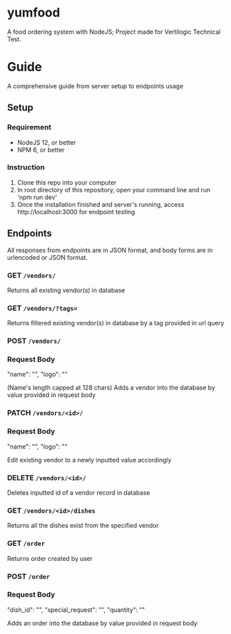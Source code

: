 # yumfood
A food ordering system with NodeJS; Project made for Vertilogic Technical Test.

# Guide
A comprehensive guide from server setup to endpoints usage

## Setup
### Requirement
- NodeJS 12, or better
- NPM 6, or better

### Instruction
1. Clone this repo into your computer
2. In root directory of this repository, open your command line and run 'npm run dev'
3. Once the installation finished and server's running, access http://localhost:3000 for endpoint testing

## Endpoints
All responses from endpoints are in JSON format, and body forms are in urlencoded or JSON format.

### GET `/vendors/`
Returns all existing vendor(s) in database

### GET `/vendors/?tags=`
Returns filtered existing vendor(s) in database by a tag provided in url query

### POST `/vendors/`
### Request Body
>
  "name": "<string>",
  "logo": "<string>"
>
(Name's length capped at 128 chars)
Adds a vendor into the database by value provided in request body
  
### PATCH `/vendors/<id>/`
### Request Body
>
  "name": "<string>",
  "logo": "<string>"
>
Edit existing vendor to a newly inputted value accordingly
  
### DELETE `/vendors/<id>/`
Deletes inputted id of a vendor record in database

### GET `/vendors/<id>/dishes`
Returns all the dishes exist from the specified vendor

### GET `/order`
Returns order created by user

### POST `/order`
### Request Body
>
  "dish_id": "<integer>",
  "special_request": "<string>",
  "quantity": "<integer>"
>
Adds an order into the database by value provided in request body

